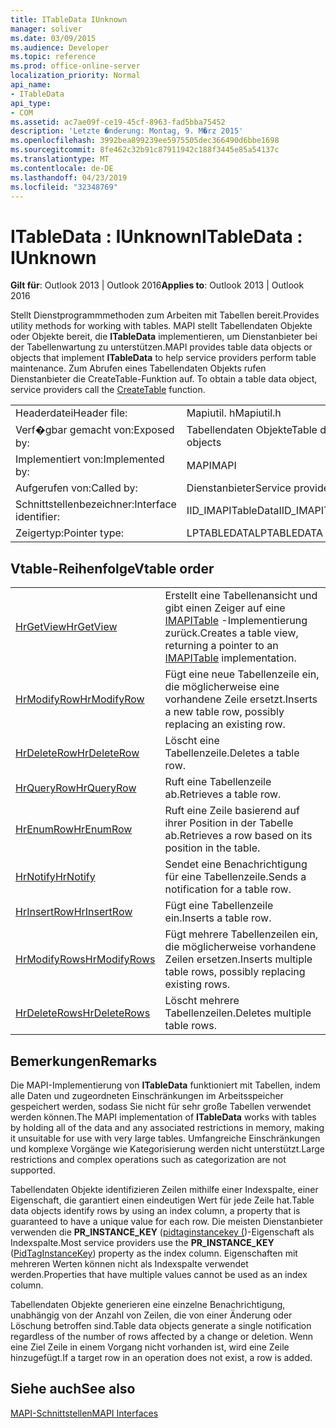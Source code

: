 ```yaml
---
title: ITableData IUnknown
manager: soliver
ms.date: 03/09/2015
ms.audience: Developer
ms.topic: reference
ms.prod: office-online-server
localization_priority: Normal
api_name:
- ITableData
api_type:
- COM
ms.assetid: ac7ae09f-ce19-45cf-8963-fad5bba75452
description: 'Letzte �nderung: Montag, 9. M�rz 2015'
ms.openlocfilehash: 3992bea899239ee5975505dec366490d6bbe1698
ms.sourcegitcommit: 8fe462c32b91c87911942c188f3445e85a54137c
ms.translationtype: MT
ms.contentlocale: de-DE
ms.lasthandoff: 04/23/2019
ms.locfileid: "32348769"
---
```

# <a name="itabledata--iunknown"></a><span data-ttu-id="e6d5d-103">ITableData : IUnknown</span><span class="sxs-lookup"><span data-stu-id="e6d5d-103">ITableData : IUnknown</span></span>

  
  
<span data-ttu-id="e6d5d-104">**Gilt für**: Outlook 2013 | Outlook 2016</span><span class="sxs-lookup"><span data-stu-id="e6d5d-104">**Applies to**: Outlook 2013 | Outlook 2016</span></span> 
  
<span data-ttu-id="e6d5d-105">Stellt Dienstprogrammmethoden zum Arbeiten mit Tabellen bereit.</span><span class="sxs-lookup"><span data-stu-id="e6d5d-105">Provides utility methods for working with tables.</span></span> <span data-ttu-id="e6d5d-106">MAPI stellt Tabellendaten Objekte oder Objekte bereit, die **ITableData** implementieren, um Dienstanbieter bei der Tabellenwartung zu unterstützen.</span><span class="sxs-lookup"><span data-stu-id="e6d5d-106">MAPI provides table data objects or objects that implement **ITableData** to help service providers perform table maintenance.</span></span> <span data-ttu-id="e6d5d-107">Zum Abrufen eines Tabellendaten Objekts rufen Dienstanbieter die CreateTable-Funktion auf. [](createtable.md)</span><span class="sxs-lookup"><span data-stu-id="e6d5d-107">To obtain a table data object, service providers call the [CreateTable](createtable.md) function.</span></span> 
  
|||
|:-----|:-----|
|<span data-ttu-id="e6d5d-108">Headerdatei</span><span class="sxs-lookup"><span data-stu-id="e6d5d-108">Header file:</span></span>  <br/> |<span data-ttu-id="e6d5d-109">Mapiutil. h</span><span class="sxs-lookup"><span data-stu-id="e6d5d-109">Mapiutil.h</span></span>  <br/> |
|<span data-ttu-id="e6d5d-110">Verf�gbar gemacht von:</span><span class="sxs-lookup"><span data-stu-id="e6d5d-110">Exposed by:</span></span>  <br/> |<span data-ttu-id="e6d5d-111">Tabellendaten Objekte</span><span class="sxs-lookup"><span data-stu-id="e6d5d-111">Table data objects</span></span>  <br/> |
|<span data-ttu-id="e6d5d-112">Implementiert von:</span><span class="sxs-lookup"><span data-stu-id="e6d5d-112">Implemented by:</span></span>  <br/> |<span data-ttu-id="e6d5d-113">MAPI</span><span class="sxs-lookup"><span data-stu-id="e6d5d-113">MAPI</span></span>  <br/> |
|<span data-ttu-id="e6d5d-114">Aufgerufen von:</span><span class="sxs-lookup"><span data-stu-id="e6d5d-114">Called by:</span></span>  <br/> |<span data-ttu-id="e6d5d-115">Dienstanbieter</span><span class="sxs-lookup"><span data-stu-id="e6d5d-115">Service providers</span></span>  <br/> |
|<span data-ttu-id="e6d5d-116">Schnittstellenbezeichner:</span><span class="sxs-lookup"><span data-stu-id="e6d5d-116">Interface identifier:</span></span>  <br/> |<span data-ttu-id="e6d5d-117">IID_IMAPITableData</span><span class="sxs-lookup"><span data-stu-id="e6d5d-117">IID_IMAPITableData</span></span>  <br/> |
|<span data-ttu-id="e6d5d-118">Zeigertyp:</span><span class="sxs-lookup"><span data-stu-id="e6d5d-118">Pointer type:</span></span>  <br/> |<span data-ttu-id="e6d5d-119">LPTABLEDATA</span><span class="sxs-lookup"><span data-stu-id="e6d5d-119">LPTABLEDATA</span></span>  <br/> |
   
## <a name="vtable-order"></a><span data-ttu-id="e6d5d-120">Vtable-Reihenfolge</span><span class="sxs-lookup"><span data-stu-id="e6d5d-120">Vtable order</span></span>

|||
|:-----|:-----|
|[<span data-ttu-id="e6d5d-121">HrGetView</span><span class="sxs-lookup"><span data-stu-id="e6d5d-121">HrGetView</span></span>](itabledata-hrgetview.md) <br/> |<span data-ttu-id="e6d5d-122">Erstellt eine Tabellenansicht und gibt einen Zeiger auf eine [IMAPITable](imapitableiunknown.md) -Implementierung zurück.</span><span class="sxs-lookup"><span data-stu-id="e6d5d-122">Creates a table view, returning a pointer to an [IMAPITable](imapitableiunknown.md) implementation.</span></span>  <br/> |
|[<span data-ttu-id="e6d5d-123">HrModifyRow</span><span class="sxs-lookup"><span data-stu-id="e6d5d-123">HrModifyRow</span></span>](itabledata-hrmodifyrow.md) <br/> |<span data-ttu-id="e6d5d-124">Fügt eine neue Tabellenzeile ein, die möglicherweise eine vorhandene Zeile ersetzt.</span><span class="sxs-lookup"><span data-stu-id="e6d5d-124">Inserts a new table row, possibly replacing an existing row.</span></span>  <br/> |
|[<span data-ttu-id="e6d5d-125">HrDeleteRow</span><span class="sxs-lookup"><span data-stu-id="e6d5d-125">HrDeleteRow</span></span>](itabledata-hrdeleterow.md) <br/> |<span data-ttu-id="e6d5d-126">Löscht eine Tabellenzeile.</span><span class="sxs-lookup"><span data-stu-id="e6d5d-126">Deletes a table row.</span></span>  <br/> |
|[<span data-ttu-id="e6d5d-127">HrQueryRow</span><span class="sxs-lookup"><span data-stu-id="e6d5d-127">HrQueryRow</span></span>](itabledata-hrqueryrow.md) <br/> |<span data-ttu-id="e6d5d-128">Ruft eine Tabellenzeile ab.</span><span class="sxs-lookup"><span data-stu-id="e6d5d-128">Retrieves a table row.</span></span>  <br/> |
|[<span data-ttu-id="e6d5d-129">HrEnumRow</span><span class="sxs-lookup"><span data-stu-id="e6d5d-129">HrEnumRow</span></span>](itabledata-hrenumrow.md) <br/> |<span data-ttu-id="e6d5d-130">Ruft eine Zeile basierend auf ihrer Position in der Tabelle ab.</span><span class="sxs-lookup"><span data-stu-id="e6d5d-130">Retrieves a row based on its position in the table.</span></span>  <br/> |
|[<span data-ttu-id="e6d5d-131">HrNotify</span><span class="sxs-lookup"><span data-stu-id="e6d5d-131">HrNotify</span></span>](itabledata-hrnotify.md) <br/> |<span data-ttu-id="e6d5d-132">Sendet eine Benachrichtigung für eine Tabellenzeile.</span><span class="sxs-lookup"><span data-stu-id="e6d5d-132">Sends a notification for a table row.</span></span>  <br/> |
|[<span data-ttu-id="e6d5d-133">HrInsertRow</span><span class="sxs-lookup"><span data-stu-id="e6d5d-133">HrInsertRow</span></span>](itabledata-hrinsertrow.md) <br/> |<span data-ttu-id="e6d5d-134">Fügt eine Tabellenzeile ein.</span><span class="sxs-lookup"><span data-stu-id="e6d5d-134">Inserts a table row.</span></span>  <br/> |
|[<span data-ttu-id="e6d5d-135">HrModifyRows</span><span class="sxs-lookup"><span data-stu-id="e6d5d-135">HrModifyRows</span></span>](itabledata-hrmodifyrows.md) <br/> |<span data-ttu-id="e6d5d-136">Fügt mehrere Tabellenzeilen ein, die möglicherweise vorhandene Zeilen ersetzen.</span><span class="sxs-lookup"><span data-stu-id="e6d5d-136">Inserts multiple table rows, possibly replacing existing rows.</span></span>  <br/> |
|[<span data-ttu-id="e6d5d-137">HrDeleteRows</span><span class="sxs-lookup"><span data-stu-id="e6d5d-137">HrDeleteRows</span></span>](itabledata-hrdeleterows.md) <br/> |<span data-ttu-id="e6d5d-138">Löscht mehrere Tabellenzeilen.</span><span class="sxs-lookup"><span data-stu-id="e6d5d-138">Deletes multiple table rows.</span></span>  <br/> |
   
## <a name="remarks"></a><span data-ttu-id="e6d5d-139">Bemerkungen</span><span class="sxs-lookup"><span data-stu-id="e6d5d-139">Remarks</span></span>

<span data-ttu-id="e6d5d-140">Die MAPI-Implementierung von **ITableData** funktioniert mit Tabellen, indem alle Daten und zugeordneten Einschränkungen im Arbeitsspeicher gespeichert werden, sodass Sie nicht für sehr große Tabellen verwendet werden können.</span><span class="sxs-lookup"><span data-stu-id="e6d5d-140">The MAPI implementation of **ITableData** works with tables by holding all of the data and any associated restrictions in memory, making it unsuitable for use with very large tables.</span></span> <span data-ttu-id="e6d5d-141">Umfangreiche Einschränkungen und komplexe Vorgänge wie Kategorisierung werden nicht unterstützt.</span><span class="sxs-lookup"><span data-stu-id="e6d5d-141">Large restrictions and complex operations such as categorization are not supported.</span></span> 
  
<span data-ttu-id="e6d5d-142">Tabellendaten Objekte identifizieren Zeilen mithilfe einer Indexspalte, einer Eigenschaft, die garantiert einen eindeutigen Wert für jede Zeile hat.</span><span class="sxs-lookup"><span data-stu-id="e6d5d-142">Table data objects identify rows by using an index column, a property that is guaranteed to have a unique value for each row.</span></span> <span data-ttu-id="e6d5d-143">Die meisten Dienstanbieter verwenden die **PR_INSTANCE_KEY** ([pidtaginstancekey (](pidtaginstancekey-canonical-property.md))-Eigenschaft als Indexspalte.</span><span class="sxs-lookup"><span data-stu-id="e6d5d-143">Most service providers use the **PR_INSTANCE_KEY** ([PidTagInstanceKey](pidtaginstancekey-canonical-property.md)) property as the index column.</span></span> <span data-ttu-id="e6d5d-144">Eigenschaften mit mehreren Werten können nicht als Indexspalte verwendet werden.</span><span class="sxs-lookup"><span data-stu-id="e6d5d-144">Properties that have multiple values cannot be used as an index column.</span></span>
  
<span data-ttu-id="e6d5d-145">Tabellendaten Objekte generieren eine einzelne Benachrichtigung, unabhängig von der Anzahl von Zeilen, die von einer Änderung oder Löschung betroffen sind.</span><span class="sxs-lookup"><span data-stu-id="e6d5d-145">Table data objects generate a single notification regardless of the number of rows affected by a change or deletion.</span></span> <span data-ttu-id="e6d5d-146">Wenn eine Ziel Zeile in einem Vorgang nicht vorhanden ist, wird eine Zeile hinzugefügt.</span><span class="sxs-lookup"><span data-stu-id="e6d5d-146">If a target row in an operation does not exist, a row is added.</span></span>
  
## <a name="see-also"></a><span data-ttu-id="e6d5d-147">Siehe auch</span><span class="sxs-lookup"><span data-stu-id="e6d5d-147">See also</span></span>



[<span data-ttu-id="e6d5d-148">MAPI-Schnittstellen</span><span class="sxs-lookup"><span data-stu-id="e6d5d-148">MAPI Interfaces</span></span>](mapi-interfaces.md)

